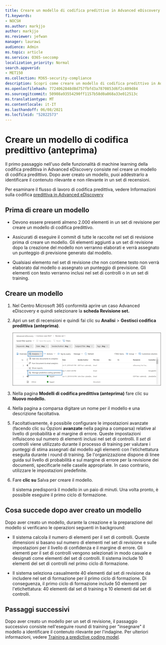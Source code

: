 ```yaml
---
title: Creare un modello di codifica predittivo in Advanced eDiscovery
f1.keywords:
- NOCSH
ms.author: markjjo
author: markjjo
ms.reviewer: jefwan
manager: laurawi
audience: Admin
ms.topic: article
ms.service: O365-seccomp
localization_priority: Normal
search.appverid:
- MET150
ms.collection: M365-security-compliance
description: Scopri come creare un modello di codifica predittivo in Advanced eDiscovery. Questo è il primo passaggio nell'uso delle funzionalità di machine learning in Advanced eDiscovery per identificare il contenuto pertinente e non pertinente in un set di recensioni.
ms.openlocfilehash: 7724062848d8d757fbfd3a7870853d6f2c409d84
ms.sourcegitcommit: 50908a93554290ff1157b58d0a868a33e012513c
ms.translationtype: MT
ms.contentlocale: it-IT
ms.lasthandoff: 06/08/2021
ms.locfileid: "52822573"
---
```

# <a name="create-a-predictive-coding-model-preview"></a>Creare un modello di codifica predittivo (anteprima)

Il primo passaggio nell'uso delle funzionalità di machine learning della codifica predittiva in Advanced eDiscovery consiste nel creare un modello di codifica predittivo. Dopo aver creato un modello, puoi addestrarlo a identificare il contenuto rilevante e non rilevante in un set di recensioni.

Per esaminare il flusso di lavoro di codifica predittiva, vedere Informazioni sulla codifica [predittiva in Advanced eDiscovery](predictive-coding-overview.md#the-predictive-coding-workflow)

## <a name="before-you-create-a-model"></a>Prima di creare un modello

- Devono essere presenti almeno 2.000 elementi in un set di revisione per creare un modello di codifica predittivo.

- Assicurati di eseguire il commit di tutte le raccolte nel set di revisione prima di creare un modello. Gli elementi aggiunti a un set di revisione dopo la creazione del modello non verranno elaborati e verrà assegnato un punteggio di previsione generato dal modello.

- Qualsiasi elemento nel set di revisione che non contiene testo non verrà elaborato dal modello o assegnato un punteggio di previsione. Gli elementi con testo verranno inclusi nel set di controlli o in un set di training.

## <a name="create-a-model"></a>Creare un modello

1. Nel Centro Microsoft 365 conformità aprire un caso Advanced eDiscovery e quindi selezionare la **scheda Revisione set.**

2. Apri un set di recensioni e quindi fai clic su **Analisi**  >  **Gestisci codifica predittiva (anteprima)**.

   ![Fai clic sul menu a discesa Analizza nel set di recensioni per passare alla pagina Codifica predittiva](..\media\ManagePredictiveCoding.png)

3. Nella pagina **Modelli di codifica predittiva (anteprima)** fare clic su **Nuovo modello.**

4. Nella pagina a comparsa digitare un nome per il modello e una descrizione facoltativa.

5. Facoltativamente, è possibile configurare le impostazioni avanzate (facendo clic su Opzioni **avanzate** nella pagina a comparsa) relative al livello di probabilità e al margine di errore. Queste impostazioni influiscono sul numero di elementi inclusi nel set di controlli. Il *set di* controlli viene utilizzato durante il processo di training per valutare i punteggi di stima assegnati dal modello agli elementi con l'etichettatura eseguita durante i round di training. Se l'organizzazione dispone di linee guida sul livello di probabilità e sul margine di errore per la revisione dei documenti, specificarle nelle caselle appropriate. In caso contrario, utilizzare le impostazioni predefinite.

6. Fare **clic su** Salva per creare il modello.

   Il sistema predisporrà il modello in un paio di minuti. Una volta pronto, è possibile eseguire il primo ciclo di formazione.

## <a name="what-happens-after-you-create-a-model"></a>Cosa succede dopo aver creato un modello

Dopo aver creato un modello, durante la creazione e la preparazione del modello si verificano le operazioni seguenti in background:

- Il sistema calcola il numero di elementi per il set di controlli. Queste dimensioni si basano sul numero di elementi nel set di revisione e sulle impostazioni per il livello di confidenza e il margine di errore. Gli elementi per il set di controlli vengono selezionati in modo casuale e designati come elementi del set di controlli. Il sistema include 10 elementi del set di controlli nel primo ciclo di formazione.

- Il sistema seleziona casualmente 40 elementi dal set di revisione da includere nel set di formazione per il primo ciclo di formazione. Di conseguenza, il primo ciclo di formazione include 50 elementi per l'etichettatura: 40 elementi dal set di training e 10 elementi dal set di controlli.

## <a name="next-steps"></a>Passaggi successivi

Dopo aver creato un modello per un set di revisione, il passaggio successivo consiste nell'eseguire round di training per "insegnare" il modello a identificare il contenuto rilevante per l'indagine. Per ulteriori informazioni, vedere [Training a predictive coding model](predictive-coding-train-model.md).
